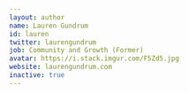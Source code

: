 ```yaml
---
layout: author
name: Lauren Gundrum
id: lauren
twitter: laurengundrum
job: Community and Growth (Former)
avatar: https://i.stack.imgur.com/F5Zd5.jpg
website: laurengundrum.com
inactive: true
---
```

